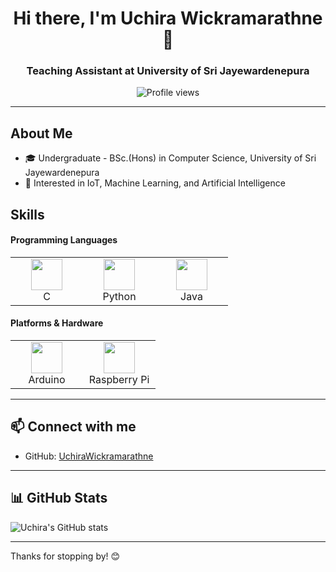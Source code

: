 <h1 align="center">Hi there, I'm Uchira Wickramarathne 👋</h1>
<h3 align="center">Teaching Assistant at University of Sri Jayewardenepura</h3>

<div align="center">
  <p>
    <img 
      src="https://komarev.com/ghpvc/?username=UchiraWickramarathne&style=flat-square&color=blue" 
      alt="Profile views" 
    />
  </p>
</div>

---


## About Me
- 🎓 Undergraduate - BSc.(Hons) in Computer Science,  University of Sri Jayewardenepura   
- 🌱 Interested in IoT, Machine Learning, and Artificial Intelligence  

## Skills
<h4 align="left">Programming Languages</h4>
<div align="left">
<table>
  <tr>
    <td align="center" width="100">
      <img src="https://cdn.jsdelivr.net/gh/devicons/devicon/icons/c/c-original.svg" width="50"/><br>C
    </td>
    <td align="center" width="100">
      <img src="https://cdn.jsdelivr.net/gh/devicons/devicon/icons/python/python-original.svg" width="50"/><br>Python
    </td>
    <td align="center" width="100">
      <img src="https://cdn.jsdelivr.net/gh/devicons/devicon/icons/java/java-original.svg" width="50"/><br>Java
    </td>
  </tr>
</table>

  <h4 align="left">Platforms & Hardware</h4>
  <table>
    <tr>
      <td align="center" width="100">
      <img src="https://upload.wikimedia.org/wikipedia/commons/8/87/Arduino_Logo.svg" width="50"/><br>Arduino
    </td>
    <td align="center" width="100">
      <img src="https://upload.wikimedia.org/wikipedia/en/c/cb/Raspberry_Pi_Logo.svg" width="50"/><br>Raspberry Pi
    </td>
    </tr>
  </table>
</div>

---


## 📫 Connect with me  
- GitHub: [UchiraWickramarathne](https://github.com/UchiraWickramarathne)  

---

## 📊 GitHub Stats

![Uchira's GitHub stats](https://github-readme-stats.vercel.app/api?username=UchiraWickramarathne&show_icons=true&theme=radical)

---


Thanks for stopping by! 😊
